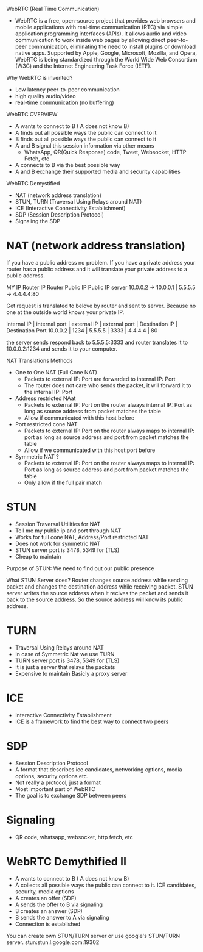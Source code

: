 WebRTC (Real Time Communication)

- WebRTC is a free, open-source project that provides web browsers and mobile applications with real-time communication (RTC) via simple application programming interfaces (APIs). It allows audio and video communication to work inside web pages by allowing direct peer-to-peer communication, eliminating the need to install plugins or download native apps. Supported by Apple, Google, Microsoft, Mozilla, and Opera, WebRTC is being standardized through the World Wide Web Consortium (W3C) and the Internet Engineering Task Force (IETF).


Why WebRTC is invented?
- Low latency peer-to-peer communication
- high quality audio/video
- real-time communication (no buffering)


WebRTC OVERVIEW

- A wants to connect to B ( A does not know B)
- A finds out all possible ways the public can connect to it
- B finds out all possible ways the public can connect to it
- A and B signal this session information via other means
    - WhatsApp, QR(Quick Response) code, Tweet, Websocket, HTTP Fetch, etc
- A connects to B via the best possible way
- A and B exchange their supported media and security capabilities


WebRTC Demystified
- NAT (network address translation)
- STUN, TURN (Traversal Using Relays around NAT)
- ICE (Interactive Connectivity Establishment)
- SDP (Session Description Protocol)
- Signaling the SDP


# NAT (network address translation)

If you have a public address no problem.
If you have a private address your router has a public address and it will translate your private address to a public address. 


MY IP       Router IP  Router Public IP   Public IP server
10.0.0.2 -> 10.0.0.1 | 5.5.5.5    ->      4.4.4.4:80

Get request is translated to belove by router and sent to server. Because no one at the outside world knows your private IP.

internal IP | internal port | external IP | external port | Destination IP | Destination Port
10.0.0.2    | 1234          | 5.5.5.5     | 3333          | 4.4.4.4        | 80 

the server sends respond back to 5.5.5.5:3333 and router translates it to 10.0.0.2:1234 and sends it to your computer.

NAT Translations Methods
- One to One NAT (Full Cone NAT)
  - Packets to external IP: Port are forwarded to internal IP: Port
  - The router does not care who sends the packet, it will forward it to the internal IP: Port
- Address restricted NAat 
  - Packets to external IP: Port on the router always internal IP: Port as long as source address from packet matches the table 
  - Allow if communicated with this host before
- Port restricted cone NAT 
  - Packets to external IP: Port on the router always maps to internal IP: port as long as source address and port from packet matches the table
  - Allow if we communicated with this host:port before
- Symmetric NAT ?
  - Packets to external IP: Port on the router always maps to internal IP: Port as long as source address and port from packet matches the table
  - Only allow if the full pair match


# STUN
- Session Traversal Utilities for NAT
- Tell me my public ip and port through NAT
- Works for full cone NAT, Address/Port restricted NAT
- Does not work for symmetric NAT
- STUN server port is 3478, 5349 for (TLS)
- Cheap to maintain
  
Purpose of STUN: We need to find out our public presence 

What STUN Server does? Router changes source address while sending packet and changes the destination address while receiving packet. STUN server writes the source address when it recives the packet and sends it back to the source address. So the source address will know its public address.

# TURN
- Traversal Using Relays around NAT
- In case of Symmetric Nat we use TURN
- TURN server port is 3478, 5349 for (TLS)
- It is just a server that relays the packets
- Expensive to maintain
Basicly a proxy server

# ICE
- Interactive Connectivity Establishment
- ICE is a framework to find the best way to connect two peers

# SDP
- Session Description Protocol
- A format that describes ice candidates, networking options, media options, security options etc.
- Not really a protocol, just a format
- Most important part of WebRTC
- The goal is to exchange SDP between peers

# Signaling 
- QR code, whatsapp, websocket, http fetch, etc


# WebRTC Demythified II
- A wants to connect to B ( A does not know B)
- A collects all possible ways the public can connect to it. ICE candidates, security, media options
- A creates an offer (SDP)
- A sends the offer to B via signaling
- B creates an answer (SDP)
- B sends the answer to A via signaling
- Connection is established

You can create own STUN/TURN server or use google's STUN/TURN server.
stun:stun.l.google.com:19302